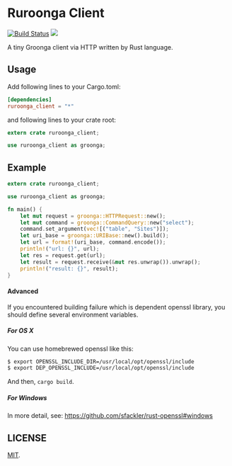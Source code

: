 Ruroonga Client
===

[![Build Status](https://travis-ci.org/cosmo0920/ruroonga_client.svg?branch=master)](https://travis-ci.org/cosmo0920/ruroonga_client)
[![](http://meritbadge.herokuapp.com/ruroonga_client)](https://crates.io/crates/ruroonga_client)

A tiny Groonga client via HTTP written by Rust language.

## Usage

Add following lines to your Cargo.toml:

```toml
[dependencies]
ruroonga_client = "*"
```

and following lines to your crate root:

```rust
extern crate ruroonga_client;

use ruroonga_client as groonga;
```

## Example

```rust
extern crate ruroonga_client;

use ruroonga_client as groonga;

fn main() {
    let mut request = groonga::HTTPRequest::new();
    let mut command = groonga::CommandQuery::new("select");
    command.set_argument(vec![("table", "Sites")]);
    let uri_base = groonga::URIBase::new().build();
    let url = format!(uri_base, command.encode());
    println!("url: {}", url);
    let res = request.get(url);
    let result = request.receive(&mut res.unwrap()).unwrap();
    println!("result: {}", result);
}
```

#### Advanced

If you encountered building failure which is dependent openssl library,
you should define several environment variables.

##### For OS X

You can use homebrewed openssl like this:

```bash
$ export OPENSSL_INCLUDE_DIR=/usr/local/opt/openssl/include
$ export DEP_OPENSSL_INCLUDE=/usr/local/opt/openssl/include
```
And then, `cargo build`.

##### For Windows

In more detail, see: https://github.com/sfackler/rust-openssl#windows

## LICENSE

[MIT](LICENSE).
